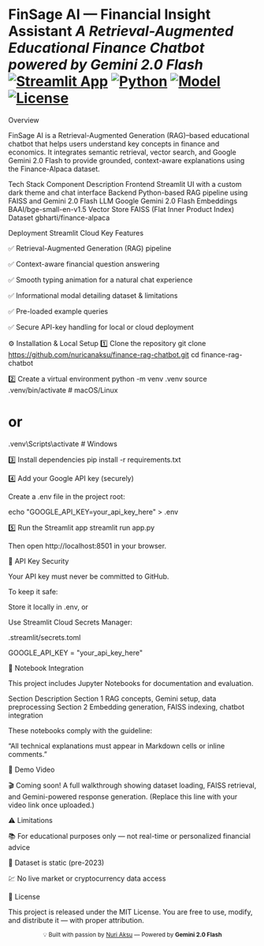 #  FinSage AI — Financial Insight Assistant *A Retrieval-Augmented Educational Finance Chatbot powered by Gemini 2.0 Flash* [![Streamlit App](https://img.shields.io/badge/🚀_Live_App-Streamlit-brightgreen?logo=streamlit)](https://finsageai.streamlit.app/) [![Python](https://img.shields.io/badge/Python-3.10+-blue?logo=python)](https://www.python.org/) [![Model](https://img.shields.io/badge/Model-Gemini_2.0_Flash-ff69b4?logo=google)](https://ai.google.dev/gemini-api) [![License](https://img.shields.io/badge/License-MIT-yellow.svg)](LICENSE)


Overview

FinSage AI is a Retrieval-Augmented Generation (RAG)–based educational chatbot that helps users understand key concepts in finance and economics.
It integrates semantic retrieval, vector search, and Google Gemini 2.0 Flash to provide grounded, context-aware explanations using the Finance-Alpaca dataset.

Tech Stack
Component	Description
Frontend	Streamlit UI with a custom dark theme and chat interface
Backend	Python-based RAG pipeline using FAISS and Gemini 2.0 Flash
LLM	Google Gemini 2.0 Flash
Embeddings	BAAI/bge-small-en-v1.5
Vector Store	FAISS (Flat Inner Product Index)
Dataset	gbharti/finance-alpaca

Deployment	Streamlit Cloud
Key Features

✅ Retrieval-Augmented Generation (RAG) pipeline

✅ Context-aware financial question answering

✅ Smooth typing animation for a natural chat experience

✅ Informational modal detailing dataset & limitations

✅ Pre-loaded example queries

✅ Secure API-key handling for local or cloud deployment

⚙️ Installation & Local Setup
1️⃣ Clone the repository
git clone https://github.com/nuricanaksu/finance-rag-chatbot.git
cd finance-rag-chatbot

2️⃣ Create a virtual environment
python -m venv .venv
source .venv/bin/activate      # macOS/Linux
# or
.venv\Scripts\activate         # Windows

3️⃣ Install dependencies
pip install -r requirements.txt

4️⃣ Add your Google API key (securely)

Create a .env file in the project root:

echo "GOOGLE_API_KEY=your_api_key_here" > .env

5️⃣ Run the Streamlit app
streamlit run app.py


Then open http://localhost:8501
 in your browser.

🔐 API Key Security

Your API key must never be committed to GitHub.

To keep it safe:

Store it locally in .env, or

Use Streamlit Cloud Secrets Manager:

.streamlit/secrets.toml

GOOGLE_API_KEY = "your_api_key_here"

📘 Notebook Integration

This project includes Jupyter Notebooks for documentation and evaluation.

Section	Description
Section 1	RAG concepts, Gemini setup, data preprocessing
Section 2	Embedding generation, FAISS indexing, chatbot integration

These notebooks comply with the guideline:

“All technical explanations must appear in Markdown cells or inline comments.”

🎥 Demo Video

🎬 Coming soon!
A full walkthrough showing dataset loading, FAISS retrieval, and Gemini-powered response generation.
(Replace this line with your video link once uploaded.)

⚠️ Limitations

📚 For educational purposes only — not real-time or personalized financial advice

🧾 Dataset is static (pre-2023)

💹 No live market or cryptocurrency data access

📜 License

This project is released under the MIT License.
You are free to use, modify, and distribute it — with proper attribution.

<p align="center"> <sub>💡 Built with passion by <a href="https://github.com/nuricanaksu">Nuri Aksu</a> — Powered by <strong>Gemini 2.0 Flash</strong></sub> </p>